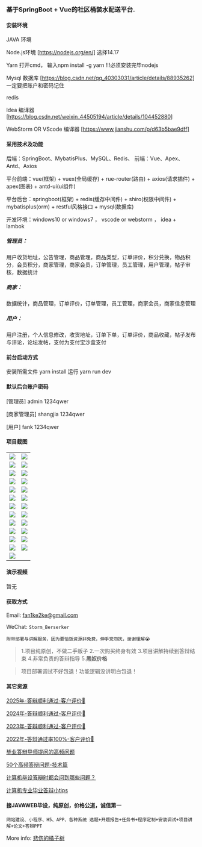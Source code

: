 ### 基于SpringBoot + Vue的社区桶装水配送平台.

#### 安装环境

JAVA 环境 

Node.js环境 [https://nodejs.org/en/] 选择14.17

Yarn 打开cmd， 输入npm install -g yarn !!!必须安装完毕nodejs

Mysql 数据库 [https://blog.csdn.net/qq_40303031/article/details/88935262] 一定要把账户和密码记住

redis

Idea 编译器 [https://blog.csdn.net/weixin_44505194/article/details/104452880]

WebStorm OR VScode 编译器 [https://www.jianshu.com/p/d63b5bae9dff]

#### 采用技术及功能

后端：SpringBoot、MybatisPlus、MySQL、Redis、
前端：Vue、Apex、Antd、Axios

平台前端：vue(框架) + vuex(全局缓存) + rue-router(路由) + axios(请求插件) + apex(图表)  + antd-ui(ui组件)

平台后台：springboot(框架) + redis(缓存中间件) + shiro(权限中间件) + mybatisplus(orm) + restful风格接口 + mysql(数据库)

开发环境：windows10 or windows7 ， vscode or webstorm ， idea + lambok

##### 管理员： 
用户收货地址，公告管理，商品管理，商品类型，订单评价，积分兑换，物品积分，会员积分，商家管理，商家会员，订单管理，员工管理，用户管理，帖子审核，数据统计

##### 商家： 
数据统计，商品管理，订单评价，订单管理，员工管理，商家会员，商家信息管理

##### 用户：
用户注册，个人信息修改，收货地址，订单下单，订单评价，商品收藏，帖子发布与评论，论坛发帖，支付为支付宝沙盒支付


#### 前台启动方式
安装所需文件 yarn install 
运行 yarn run dev

#### 默认后台账户密码
[管理员]
admin
1234qwer

[商家管理员]
shangjia
1234qwer

[用户]
fank
1234qwer

#### 项目截图

|  |  |
|---------------------|---------------------|
| ![](https://fank-bucket-oss.oss-cn-beijing.aliyuncs.com/img/1732104177000.png) | ![](https://fank-bucket-oss.oss-cn-beijing.aliyuncs.com/img/1732104503080.png) |
| ![](https://fank-bucket-oss.oss-cn-beijing.aliyuncs.com/img/1732104136104.png) | ![](https://fank-bucket-oss.oss-cn-beijing.aliyuncs.com/img/1732104476523.png) |
| ![](https://fank-bucket-oss.oss-cn-beijing.aliyuncs.com/img/1732103994145.png) | ![](https://fank-bucket-oss.oss-cn-beijing.aliyuncs.com/img/1732104462570.png) |
| ![](https://fank-bucket-oss.oss-cn-beijing.aliyuncs.com/img/1732105031705.png) | ![](https://fank-bucket-oss.oss-cn-beijing.aliyuncs.com/img/1732104438732.png) |
| ![](https://fank-bucket-oss.oss-cn-beijing.aliyuncs.com/img/1732105015491.png) | ![](https://fank-bucket-oss.oss-cn-beijing.aliyuncs.com/img/1732104427988.png) |
| ![](https://fank-bucket-oss.oss-cn-beijing.aliyuncs.com/img/1732104985203.png) | ![](https://fank-bucket-oss.oss-cn-beijing.aliyuncs.com/img/1732104405408.png) |
| ![](https://fank-bucket-oss.oss-cn-beijing.aliyuncs.com/img/1732104772141.png) | ![](https://fank-bucket-oss.oss-cn-beijing.aliyuncs.com/img/1732104393562.png) |
| ![](https://fank-bucket-oss.oss-cn-beijing.aliyuncs.com/img/1732104596981.png) | ![](https://fank-bucket-oss.oss-cn-beijing.aliyuncs.com/img/1732104379415.png) |
| ![](https://fank-bucket-oss.oss-cn-beijing.aliyuncs.com/img/1732104583080.png) | ![](https://fank-bucket-oss.oss-cn-beijing.aliyuncs.com/img/1732104367882.png) |
| ![](https://fank-bucket-oss.oss-cn-beijing.aliyuncs.com/img/1732104563023.png) | ![](https://fank-bucket-oss.oss-cn-beijing.aliyuncs.com/img/1732104289710.png) |
| ![](https://fank-bucket-oss.oss-cn-beijing.aliyuncs.com/img/1732104549613.png) | ![](https://fank-bucket-oss.oss-cn-beijing.aliyuncs.com/img/1732104207895.png) |
| ![](https://fank-bucket-oss.oss-cn-beijing.aliyuncs.com/img/1732104531699.png) | ![](https://fank-bucket-oss.oss-cn-beijing.aliyuncs.com/img/1732104191144.png) |
| ![](https://fank-bucket-oss.oss-cn-beijing.aliyuncs.com/work/936e9baf53eb9a217af4f89c616dc19.png) |

#### 演示视频

暂无

#### 获取方式

Email: fan1ke2ke@gmail.com

WeChat: `Storm_Berserker`

`附带部署与讲解服务，因为要恰饭资源非免费，伸手党勿扰，谢谢理解😭`

> 1.项目纯原创，不做二手贩子 2.一次购买终身有效 3.项目讲解持续到答辩结束 4.非常负责的答辩指导 5.**黑奴价格**

> 项目部署调试不好包退！功能逻辑没讲明白包退！

#### 其它资源

[2025年-答辩顺利通过-客户评价🍜](https://berserker287.github.io/2025/06/18/2025%E5%B9%B4%E7%AD%94%E8%BE%A9%E9%A1%BA%E5%88%A9%E9%80%9A%E8%BF%87/)

[2024年-答辩顺利通过-客户评价👻](https://berserker287.github.io/2024/06/06/2024%E5%B9%B4%E7%AD%94%E8%BE%A9%E9%A1%BA%E5%88%A9%E9%80%9A%E8%BF%87/)

[2023年-答辩顺利通过-客户评价🐢](https://berserker287.github.io/2023/06/14/2023%E5%B9%B4%E7%AD%94%E8%BE%A9%E9%A1%BA%E5%88%A9%E9%80%9A%E8%BF%87/)

[2022年-答辩通过率100%-客户评价🐣](https://berserker287.github.io/2022/05/25/%E9%A1%B9%E7%9B%AE%E4%BA%A4%E6%98%93%E8%AE%B0%E5%BD%95/)

[毕业答辩导师提问的高频问题](https://berserker287.github.io/2023/06/13/%E6%AF%95%E4%B8%9A%E7%AD%94%E8%BE%A9%E5%AF%BC%E5%B8%88%E6%8F%90%E9%97%AE%E7%9A%84%E9%AB%98%E9%A2%91%E9%97%AE%E9%A2%98/)

[50个高频答辩问题-技术篇](https://berserker287.github.io/2023/06/13/50%E4%B8%AA%E9%AB%98%E9%A2%91%E7%AD%94%E8%BE%A9%E9%97%AE%E9%A2%98-%E6%8A%80%E6%9C%AF%E7%AF%87/)

[计算机毕设答辩时都会问到哪些问题？](https://www.zhihu.com/question/31020988)

[计算机专业毕业答辩小tips](https://zhuanlan.zhihu.com/p/145911029)

#### 接JAVAWEB毕设，纯原创，价格公道，诚信第一

`网站建设、小程序、H5、APP、各种系统 选题+开题报告+任务书+程序定制+安装调试+项目讲解+论文+答辩PPT`

More info: [悲伤的橘子树](https://berserker287.github.io/)
